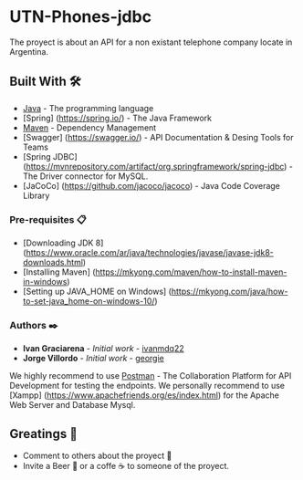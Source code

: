 # UTN-Phones-jdbc
The proyect is about an API for a non existant telephone company locate in Argentina.
## Built With 🛠️

* [Java](https://www.java.com/es/) - The programming language
* [Spring] (https://spring.io/) - The Java Framework 
* [Maven](https://maven.apache.org/) - Dependency Management
* [Swagger] (https://swagger.io/) - API Documentation & Desing Tools for Teams
* [Spring JDBC] (https://mvnrepository.com/artifact/org.springframework/spring-jdbc) - The Driver connector for MySQL.
* [JaCoCo] (https://github.com/jacoco/jacoco) - Java Code Coverage Library

### Pre-requisites 📋

* [Downloading JDK 8] (https://www.oracle.com/ar/java/technologies/javase/javase-jdk8-downloads.html)
* [Installing Maven] (https://mkyong.com/maven/how-to-install-maven-in-windows)
* [Setting up JAVA_HOME on Windows] (https://mkyong.com/java/how-to-set-java_home-on-windows-10/)

### Authors ✒️

* **Ivan Graciarena** - *Initial work* - [ivanmdq22](https://github.com/IGraciarena)
* **Jorge Villordo** - *Initial work* - [georgie](https://github.com/villordo)

We highly recommend to use 
[Postman](https://www.postman.com/) - The Collaboration Platform for API Development
for testing the endpoints.
We personally recommend to use 
[Xampp] (https://www.apachefriends.org/es/index.html) 
for the Apache Web Server and Database Mysql.

## Greatings 🎁

* Comment to others about the proyect 📢
* Invite a Beer 🍺 or a coffe ☕ to someone of the proyect. 
